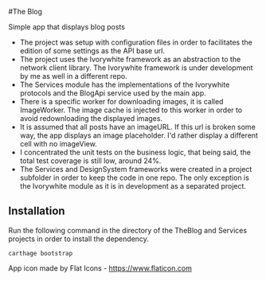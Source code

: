 #The Blog

Simple app that displays blog posts

- The project was setup with configuration files in order to facilitates the edition of some settings as the API base url.
- The project uses the Ivorywhite framework as an abstraction to the network client library. The Ivorywhite framework is under development by me as well in a different repo.
- The Services module has the implementations of the Ivorywhite protocols and the BlogApi service used by the main app.
- There is a specific worker for downloading images, it is called ImageWorker. The image cache is injected to this worker in order to avoid redownloading the displayed images.
- It is assumed that all posts have an imageURL. If this url is broken some way, the app displays an image placeholder. I'd rather display a different cell with no imageView.
- I concentrated the unit tests on the business logic, that being said, the total test coverage is still low, around 24%.
- The Services and DesignSystem frameworks were created in a project subfolder in order to keep the code in one repo. The only exception is the Ivorywhite module as it is in development as a separated project.

## Installation

Run the following command in the directory of the TheBlog and Services projects in order to install the dependency.

```ogdl
carthage bootstrap
```

App icon made by Flat Icons - https://www.flaticon.com
